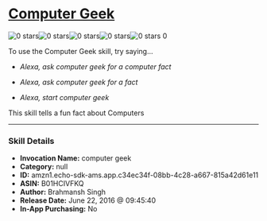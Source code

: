 # [Computer Geek](http://alexa.amazon.com/#skills/amzn1.echo-sdk-ams.app.c34ec34f-08bb-4c28-a667-815a42d61e11)
![0 stars](../../images/ic_star_border_black_18dp_1x.png)![0 stars](../../images/ic_star_border_black_18dp_1x.png)![0 stars](../../images/ic_star_border_black_18dp_1x.png)![0 stars](../../images/ic_star_border_black_18dp_1x.png)![0 stars](../../images/ic_star_border_black_18dp_1x.png) 0

To use the Computer Geek skill, try saying...

* *Alexa, ask computer geek for a computer fact*

* *Alexa, ask computer geek for a fact*

* *Alexa, start computer geek*

This skill tells a fun fact about Computers

***

### Skill Details

* **Invocation Name:** computer geek
* **Category:** null
* **ID:** amzn1.echo-sdk-ams.app.c34ec34f-08bb-4c28-a667-815a42d61e11
* **ASIN:** B01HCIVFKQ
* **Author:** Brahmansh Singh
* **Release Date:** June 22, 2016 @ 09:45:40
* **In-App Purchasing:** No
